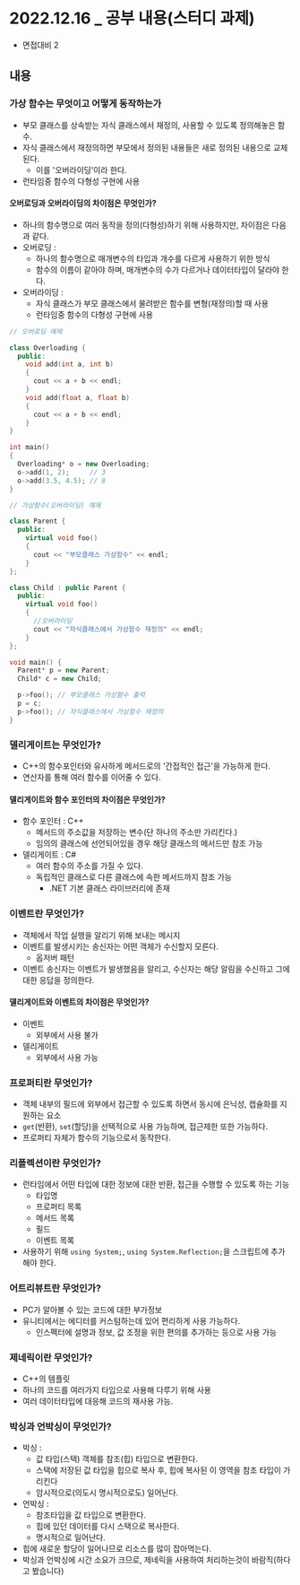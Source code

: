 # 2022.12.16 _ 공부 내용(스터디 과제)
- 면접대비 2

## 내용

### 가상 함수는 무엇이고 어떻게 동작하는가
- 부모 클래스를 상속받는 자식 클래스에서 재정의, 사용할 수 있도록 정의해놓은 함수.
- 자식 클래스에서 재정의하면 부모에서 정의된 내용들은 새로 정의된 내용으로 교체된다.
  - 이를 '오버라이딩'이라 한다.
- 런타임중 함수의 다형성 구현에 사용

#### 오버로딩과 오버라이딩의 차이점은 무엇인가?
- 하나의 함수명으로 여러 동작을 정의(다형성)하기 위해 사용하지만, 차이점은 다음과 같다.
- 오버로딩 : 
  - 하나의 함수명으로 매개변수의 타입과 개수를 다르게 사용하기 위한 방식
  - 함수의 이름이 같아야 하며, 매개변수의 수가 다르거나 데이터타입이 달라야 한다.
- 오버라이딩 : 
  - 자식 클래스가 부모 클래스에서 물려받은 함수를 변형(재정의)할 때 사용
  - 런타임중 함수의 다형성 구현에 사용

```cpp
// 오버로딩 예제

class Overloading {
  public:
    void add(int a, int b)
    {
      cout << a + b << endl;
    }
    void add(float a, float b)
    {
      cout << a + b << endl;
    }
}

int main()
{
  Overloading* o = new Overloading;
  o->add(1, 2);     // 3
  o->add(3.5, 4.5); // 8
}

```

```cpp
// 가상함수(오버라이딩) 예제

class Parent {
  public:
    virtual void foo()
    {
      cout << "부모클래스 가상함수" << endl;
    }
};

class Child : public Parent {
  public:
    virtual void foo()
    {
      //오버라이딩
      cout << "자식클래스에서 가상함수 재정의" << endl;
    }
};

void main() {
  Parent* p = new Parent;
  Child* c = new Child;

  p->foo(); // 부모클래스 가상함수 출력
  p = c;
  p->foo(); // 자식클래스에서 가상함수 재정의
}
```

### 델리게이트는 무엇인가?
- C++의 함수포인터와 유사하게 메서드로의 '간접적인 접근'을 가능하게 한다.
- 연산자를 통해 여러 함수를 이어줄 수 있다.

#### 델리게이트와 함수 포인터의 차이점은 무엇인가?
- 함수 포인터 : C++
  - 메서드의 주소값을 저장하는 변수(단 하나의 주소만 가리킨다.)
  - 임의의 클래스에 선언되어있을 경우 해당 클래스의 메서드만 참조 가능
- 델리게이트 : C#
  - 여러 함수의 주소를 가질 수 있다.
  - 독립적인 클래스로 다른 클래스에 속한 메서드까지 참조 가능
    - .NET 기본 클래스 라이브러리에 존재

### 이벤트란 무엇인가?
- 객체에서 작업 실행을 알리기 위해 보내는 메시지
- 이벤트를 발생시키는 송신자는 어떤 객체가 수신할지 모른다.
  - 옵저버 패턴
- 이벤트 송신자는 이벤트가 발생했음을 알리고, 수신자는 해당 알림을 수신하고 그에 대한 응답을 정의한다.

#### 델리게이트와 이벤트의 차이점은 무엇인가?
- 이벤트
  - 외부에서 사용 불가
- 델리게이트
  - 외부에서 사용 가능

### 프로퍼티란 무엇인가?
- 객체 내부의 필드에 외부에서 접근할 수 있도록 하면서 동시에 은닉성, 캡슐화를 지원하는 요소
- `get`(반환), `set`(할당)을 선택적으로 사용 가능하며, 접근제한 또한 가능하다.
- 프로퍼티 자체가 함수의 기능으로서 동작한다.

### 리플렉션이란 무엇인가?
- 런타임에서 어떤 타입에 대한 정보에 대한 반환, 접근을 수행할 수 있도록 하는 기능
  - 타입명
  - 프로퍼티 목록
  - 메서드 목록
  - 필드
  - 이벤트 목록
- 사용하기 위해 `using System;`, `using System.Reflection;`을 스크립트에 추가해야 한다.

### 어트리뷰트란 무엇인가?
- PC가 알아볼 수 있는 코드에 대한 부가정보
- 유니티에서는 에디터를 커스텀하는데 있어 편리하게 사용 가능하다.
  - 인스펙터에 설명과 정보, 값 조정을 위한 편의를 추가하는 등으로 사용 가능

### 제네릭이란 무엇인가?
- C++의 템플릿
- 하나의 코드를 여러가지 타입으로 사용해 다루기 위해 사용
- 여러 데이터타입에 대응해 코드의 재사용 가능.

### 박싱과 언박싱이 무엇인가?
- 박싱 : 
  - 값 타입(스택) 객체를 참조(힙) 타입으로 변환한다.
  - 스택에 저장된 값 타입을 힙으로 복사 후, 힙에 복사된 이 영역을 참조 타입이 가리킨다
  - 암시적으로(의도시 명시적으로도) 일어난다.
- 언박싱 :
  - 참조타입을 값 타입으로 변환한다.
  - 힙에 있던 데이터를 다시 스택으로 복사한다.
  - 명시적으로 일어난다.
- 힙에 새로운 할당이 일어나므로 리소스를 많이 잡아먹는다.
- 박싱과 언박싱에 시간 소요가 크므로, 제네릭을 사용하여 처리하는것이 바람직(하다고 봤습니다)